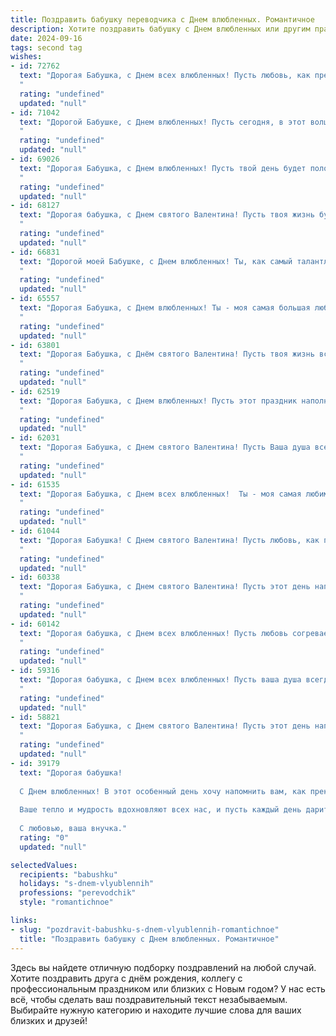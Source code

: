 ```yaml
---
title: Поздравить бабушку переводчика с Днем влюбленных. Романтичное
description: Хотите поздравить бабушку с Днем влюбленных или другим праздником? Наш ИИ создаст незабываемое поздравление, а вы обязательно выделитесь среди других.  
date: 2024-09-16
tags: second tag
wishes:
- id: 72762
  text: "Дорогая Бабушка, с Днем всех влюбленных! Пусть любовь, как прекрасный перевод, всегда наполняет Вашу жизнь теплом и смыслом!
  "
  rating: "undefined"
  updated: "null"
- id: 71042
  text: "Дорогой Бабушке, с Днем влюбленных! Пусть сегодня, в этот волшебный праздник,  ваше сердце согреется любовью и нежностью, как самые теплые слова перевода.
  "
  rating: "undefined"
  updated: "null"
- id: 69026
  text: "Дорогая Бабушка, с Днем влюбленных! Пусть твой день будет полон нежности, тепла и любви, словно прекрасный перевод с языка сердца на язык души.
  "
  rating: "undefined"
  updated: "null"
- id: 68127
  text: "Дорогая бабушка, с Днем святого Валентина! Пусть твоя жизнь будет полна любви, как лучшие переводы, полные эмоций и смысла. Желаю тебе тепла, заботы и, конечно же, сладких моментов с любимыми!
  "
  rating: "undefined"
  updated: "null"
- id: 66831
  text: "Дорогой моей Бабушке, с Днем влюбленных! Ты, как самый талантливый переводчик, всю жизнь умело переводила любовь на язык заботы и нежности. Спасибо за твою безграничную любовь, которая согревает меня до сих пор. С праздником!
  "
  rating: "undefined"
  updated: "null"
- id: 65557
  text: "Дорогая Бабушка, с Днем влюбленных! Ты - моя самая большая любовь, с тобой жизнь полна тепла и волшебства. Ты переводишь мир для меня, раскрывая его красоту, как истинный переводчик, только с любовью и нежностью. Желаю тебе океана счастья, любви и нежных объятий!
  "
  rating: "undefined"
  updated: "null"
- id: 63801
  text: "Дорогая Бабушка, с Днём святого Валентина! Пусть твоя жизнь всегда будет наполнена любовью, как прекрасный перевод, раскрывающий все нюансы чувств. Желаю тебе нежных объятий, ярких моментов и бесконечного счастья!
  "
  rating: "undefined"
  updated: "null"
- id: 62519
  text: "Дорогая Бабушка, с Днем влюбленных! Пусть этот праздник наполнит Ваш дом любовью и теплом, как ваш замечательный перевод  —  мир и понимание!
  "
  rating: "undefined"
  updated: "null"
- id: 62031
  text: "Дорогая Бабушка, с Днем святого Валентина! Пусть Ваша душа всегда будет полна любви, как прекрасные переводы, что Вы создаете. Желаю Вам океан нежности, море счастья и безграничной любви!
  "
  rating: "undefined"
  updated: "null"
- id: 61535
  text: "Дорогая Бабушка, с Днем всех влюбленных!  Ты - моя самая любимая переводчица, которая перевела на язык любви все слова, которыми я дорожу. Спасибо за твою нежность, заботу и верность. Ты – мой самый главный переводчик чувств и эмоций! 🥰
  "
  rating: "undefined"
  updated: "null"
- id: 61044
  text: "Дорогая Бабушка! С Днем святого Валентина! Пусть любовь, как прекрасный перевод, наполняет Вашу жизнь теплом, нежностью и счастьем. ❤️
  "
  rating: "undefined"
  updated: "null"
- id: 60338
  text: "Дорогая Бабушка, с Днем святого Валентина! Пусть этот день наполнится нежностью, любовью и теплыми воспоминаниями. Ваша профессия переводчика – это искусство соединять языки и сердца, и пусть ваша жизнь будет наполнена такими же прекрасными переводами, как ваши слова любви!
  "
  rating: "undefined"
  updated: "null"
- id: 60142
  text: "Дорогая бабушка, с Днем всех влюбленных! Пусть любовь согревает тебя, как теплый плед в зимний вечер. Как переводчик, ты всегда находила слова, чтобы выразить самые глубокие чувства. Желаю тебе, чтобы сердце твое пело от любви, а душа - от счастья!
  "
  rating: "undefined"
  updated: "null"
- id: 59316
  text: "Дорогая бабушка, с Днем всех влюбленных! Пусть ваша душа всегда будет полна любви, как прекрасный перевод, рожденный из глубины ваших знаний и опыта. Желаю вам океан нежности, безграничного счастья и бесконечных улыбок!
  "
  rating: "undefined"
  updated: "null"
- id: 58821
  text: "Дорогая Бабушка, с Днем святого Валентина! Пусть этот день напомнит тебе о том, как сильно мы тебя любим, как ты значима для нас и как очаровательно ты переводишь наши чувства на язык любви.
  "
  rating: "undefined"
  updated: "null"
- id: 39179
  text: "Дорогая бабушка!
  
  С Днем влюбленных! В этот особенный день хочу напомнить вам, как прекрасен ваш мир, наполненный нежностью и любовью. Как переводчик, вы умело передаете эмоции и чувства, и пусть в вашей жизни всегда звучат самые романтичные слова!
  
  Ваше тепло и мудрость вдохновляют всех нас, и пусть каждый день дарит вам радость и счастье, словно самые красивые строки стихов о любви. Желаю вам, чтобы рядом всегда были те, кто сможет оценить ваше сердце и искренность.
  
  С любовью, ваша внучка."
  rating: "0"
  updated: "null"

selectedValues:
  recipients: "babushku"
  holidays: "s-dnem-vlyublennih"
  professions: "perevodchik"
  style: "romantichnoe"

links:
- slug: "pozdravit-babushku-s-dnem-vlyublennih-romantichnoe"
  title: "Поздравить бабушку с Днем влюбленных. Романтичное"
---
```


Здесь вы найдете отличную подборку поздравлений на любой случай. 
Хотите поздравить друга с днём рождения, коллегу с профессиональным праздником или близких с Новым годом? У нас есть всё, чтобы сделать ваш поздравительный текст незабываемым. Выбирайте нужную категорию и находите лучшие слова для ваших близких и друзей!
